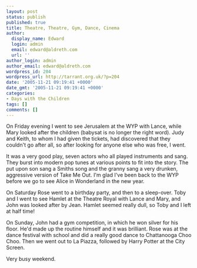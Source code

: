 ```yaml
---
layout: post
status: publish
published: true
title: Theatre, Theatre, Gym, Dance, Cinema
author:
  display_name: Edward
  login: admin
  email: edward@aldreth.com
  url: ''
author_login: admin
author_email: edward@aldreth.com
wordpress_id: 204
wordpress_url: http://tarrant.org.uk/?p=204
date: '2005-11-21 09:19:41 +0000'
date_gmt: '2005-11-21 09:19:41 +0000'
categories:
- Days with the Children
tags: []
comments: []
---
```

<p>On Friday evening I went to see Jerusalem at the WYP with Lance, while Mary looked after the children (babysat is no longer the right word).  Judy and Keith, to whom I had given the tickets, had discovered that they couldn't go after all, so after looking for anyone else who was free, I went.</p>
<p>It was a very good play, seven actors who all played instruments and sang.  They burst into modern pop tunes at various points to fit into the story.  The put upon son sang a Smiths song and the granny sang a very drunken, aggressive version of Take Me Out.  I'm glad I've been back to the WYP before we go to see Alice in Wonderland in the new year.</p>
<p>On Saturday Rose went to a birthday party, and then to a sleep-over.  Toby and I went to see Hamlet at the Theatre Royal with Lance and Mary, and John was looked after by Jean.  Hamlet seemed really dull, so Toby and I left at half time!</p>
<p>On Sunday, John had a gym competition, in which he won silver for his floor.  He'd made up the routine himself and it was brilliant.  Rose was at the dance festival with school and did a really good dance to Chattanooga Choo Choo.  Then we went out to La Piazza, followed by Harry Potter at the City Screen.</p>
<p>Very busy weekend.</p>
